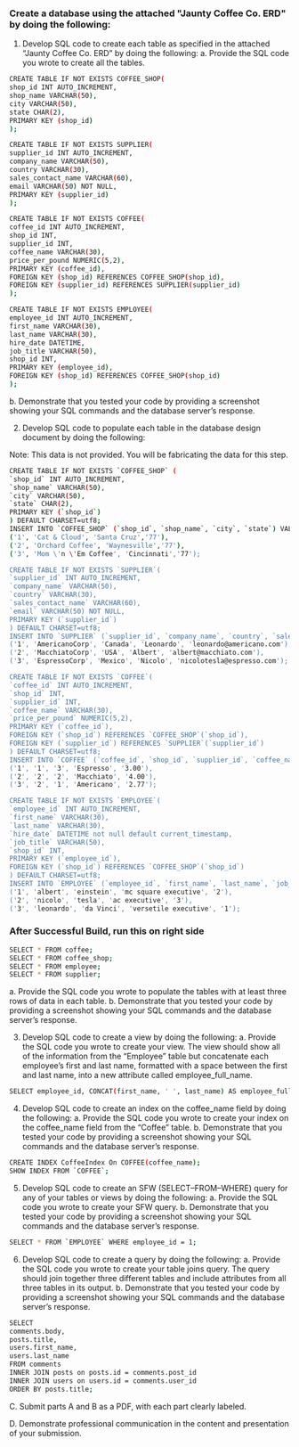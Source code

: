 ###  Create a database using the attached "Jaunty Coffee Co. ERD" by doing the following:

1.  Develop SQL code to create each table as specified in the attached “Jaunty Coffee Co. ERD” by doing the following:
a.  Provide the SQL code you wrote to create all the tables.

```sh
CREATE TABLE IF NOT EXISTS COFFEE_SHOP(
shop_id INT AUTO_INCREMENT,
shop_name VARCHAR(50),
city VARCHAR(50),
state CHAR(2),
PRIMARY KEY (shop_id)
);

CREATE TABLE IF NOT EXISTS SUPPLIER(
supplier_id INT AUTO_INCREMENT,
company_name VARCHAR(50),
country VARCHAR(30),
sales_contact_name VARCHAR(60),
email VARCHAR(50) NOT NULL,
PRIMARY KEY (supplier_id)
);

CREATE TABLE IF NOT EXISTS COFFEE(
coffee_id INT AUTO_INCREMENT,
shop_id INT,
supplier_id INT,
coffee_name VARCHAR(30),
price_per_pound NUMERIC(5,2),
PRIMARY KEY (coffee_id),
FOREIGN KEY (shop_id) REFERENCES COFFEE_SHOP(shop_id),
FOREIGN KEY (supplier_id) REFERENCES SUPPLIER(supplier_id)
);

CREATE TABLE IF NOT EXISTS EMPLOYEE(
employee_id INT AUTO_INCREMENT,
first_name VARCHAR(30),
last_name VARCHAR(30),
hire_date DATETIME,
job_title VARCHAR(50),
shop_id INT,
PRIMARY KEY (employee_id),
FOREIGN KEY (shop_id) REFERENCES COFFEE_SHOP(shop_id)
);
```
b.  Demonstrate that you tested your code by providing a screenshot showing your SQL commands and the database server’s response.


2.  Develop SQL code to populate each table in the database design document by doing the following:
 
Note: This data is not provided. You will be fabricating the data for this step.

```sh
CREATE TABLE IF NOT EXISTS `COFFEE_SHOP` (
`shop_id` INT AUTO_INCREMENT,
`shop_name` VARCHAR(50),
`city` VARCHAR(50),
`state` CHAR(2),
PRIMARY KEY (`shop_id`)
) DEFAULT CHARSET=utf8;
INSERT INTO `COFFEE_SHOP` (`shop_id`, `shop_name`, `city`, `state`) VALUES
('1', 'Cat & Cloud', 'Santa Cruz','77'),
('2', 'Orchard Coffee', 'Waynesville','77'),
('3', 'Mom \'n \'Em Coffee', 'Cincinnati','77');

CREATE TABLE IF NOT EXISTS `SUPPLIER`(
`supplier_id` INT AUTO_INCREMENT,
`company_name` VARCHAR(50),
`country` VARCHAR(30),
`sales_contact_name` VARCHAR(60),
`email` VARCHAR(50) NOT NULL,
PRIMARY KEY (`supplier_id`)
) DEFAULT CHARSET=utf8;
INSERT INTO `SUPPLIER` (`supplier_id`, `company_name`, `country`, `sales_contact_name`, `email`) VALUES
('1', 'AmericanoCorp', 'Canada', 'Leonardo', 'leonardo@americano.com'),
('2', 'MacchiatoCorp', 'USA', 'Albert', 'albert@macchiato.com'),
('3', 'EspressoCorp', 'Mexico', 'Nicolo', 'nicolotesla@espresso.com');

CREATE TABLE IF NOT EXISTS `COFFEE`(
`coffee_id` INT AUTO_INCREMENT,
`shop_id` INT,
`supplier_id` INT,
`coffee_name` VARCHAR(30),
`price_per_pound` NUMERIC(5,2),
PRIMARY KEY (`coffee_id`),
FOREIGN KEY (`shop_id`) REFERENCES `COFFEE_SHOP`(`shop_id`),
FOREIGN KEY (`supplier_id`) REFERENCES `SUPPLIER`(`supplier_id`)
) DEFAULT CHARSET=utf8;
INSERT INTO `COFFEE` (`coffee_id`, `shop_id`, `supplier_id`, `coffee_name`, `price_per_pound`) VALUES
('1', '1', '3', 'Espresso', '3.00'),
('2', '2', '2', 'Macchiato', '4.00'),
('3', '2', '1', 'Americano', '2.77');

CREATE TABLE IF NOT EXISTS `EMPLOYEE`(
`employee_id` INT AUTO_INCREMENT,
`first_name` VARCHAR(30),
`last_name` VARCHAR(30),
`hire_date` DATETIME not null default current_timestamp,
`job_title` VARCHAR(50),
`shop_id` INT,
PRIMARY KEY (`employee_id`),
FOREIGN KEY (`shop_id`) REFERENCES `COFFEE_SHOP`(`shop_id`)
) DEFAULT CHARSET=utf8;
INSERT INTO `EMPLOYEE` (`employee_id`, `first_name`, `last_name`, `job_title`, `shop_id`) VALUES
('1', 'albert', 'einstein', 'mc square executive', '2'),
('2', 'nicolo', 'tesla', 'ac executive', '3'),
('3', 'leonardo', 'da Vinci', 'versetile executive', '1');
```

### After Successful Build, run this on right side
```sh
SELECT * FROM coffee;
SELECT * FROM coffee_shop;
SELECT * FROM employee;
SELECT * FROM supplier;
```
 
a.  Provide the SQL code you wrote to populate the tables with at least three rows of data in each table.
b.  Demonstrate that you tested your code by providing a screenshot showing your SQL commands and the database server’s response.


3.  Develop SQL code to create a view by doing the following: 
a.  Provide the SQL code you wrote to create your view. The view should show all of the information from the “Employee” table but
concatenate each employee’s first and last name, formatted with a space between the first and last name, into a new attribute called employee_full_name.

```sh
SELECT employee_id, CONCAT(first_name, ' ', last_name) AS employee_full_name, job_title, shop_id FROM EMPLOYEE;
```

4.  Develop SQL code to create an index on the coffee_name field by doing the following:
a.  Provide the SQL code you wrote to create your index on the coffee_name field from the “Coffee” table.
b.  Demonstrate that you tested your code by providing a screenshot showing your SQL commands and the database server’s response.

```sh
CREATE INDEX CoffeeIndex On COFFEE(coffee_name);
SHOW INDEX FROM `COFFEE`;
```

5.  Develop SQL code to create an SFW (SELECT–FROM–WHERE) query for any of your tables or views by doing the following: 
a.  Provide the SQL code you wrote to create your SFW query.
b.  Demonstrate that you tested your code by providing a screenshot showing your SQL commands and the database server’s response.

```sh
SELECT * FROM `EMPLOYEE` WHERE employee_id = 1;
```

6.  Develop SQL code to create a query by doing the following:
a.  Provide the SQL code you wrote to create your table joins query. The query should join together three different tables and include
attributes from all three tables in its output.
b.  Demonstrate that you tested your code by providing a screenshot showing your SQL commands and the database server’s response.

```sh
SELECT
comments.body,
posts.title,
users.first_name,
users.last_name
FROM comments
INNER JOIN posts on posts.id = comments.post_id
INNER JOIN users on users.id = comments.user_id
ORDER BY posts.title;
```
 
C.  Submit parts A and B as a PDF, with each part clearly labeled.
 
D.  Demonstrate professional communication in the content and presentation of your submission.
